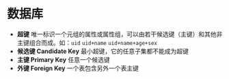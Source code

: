 # 数据库

* **超键** 唯一标识一个元组的属性或属性组，可以由若干候选键（主键）和其他非主键组合而成。如：`uid` `uid+name` `uid+name+age+sex`
* **候选键 Candidate Key** 最小超键，它的任意子集都不能成为超键  
* **主键 Primary Key** 任意一个候选键
* **外键 Foreign Key** 一个表包含另外一个表主键